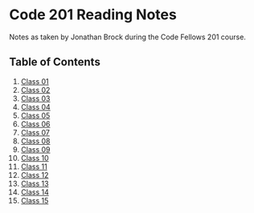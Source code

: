 # Code 201 Reading Notes

Notes as taken by Jonathan Brock during the Code Fellows 201 course.

**Table of Contents**
---
1. [Class 01](https://jbrockdev.github.io/reading-notes/class-01)
2. [Class 02](https://jbrockdev.github.io/reading-notes/class-02)
3. [Class 03](https://jbrockdev.github.io/reading-notes/class-03)
4. [Class 04](https://jbrockdev.github.io/reading-notes/class-04)
5. [Class 05](https://jbrockdev.github.io/reading-notes/class-05)
6. [Class 06](https://jbrockdev.github.io/reading-notes/class-06)
7. [Class 07](https://jbrockdev.github.io/reading-notes/class-07)
8. [Class 08](https://jbrockdev.github.io/reading-notes/class-08)
9. [Class 09](https://jbrockdev.github.io/reading-notes/class-09)
10. [Class 10](https://jbrockdev.github.io/reading-notes/class-10)
11. [Class 11](https://jbrockdev.github.io/reading-notes/class-11)
12. [Class 12](https://jbrockdev.github.io/reading-notes/class-12)
13. [Class 13](https://jbrockdev.github.io/reading-notes/class-13)
14. [Class 14](https://jbrockdev.github.io/reading-notes/class-14)
15. [Class 15](https://jbrockdev.github.io/reading-notes/class-15)

